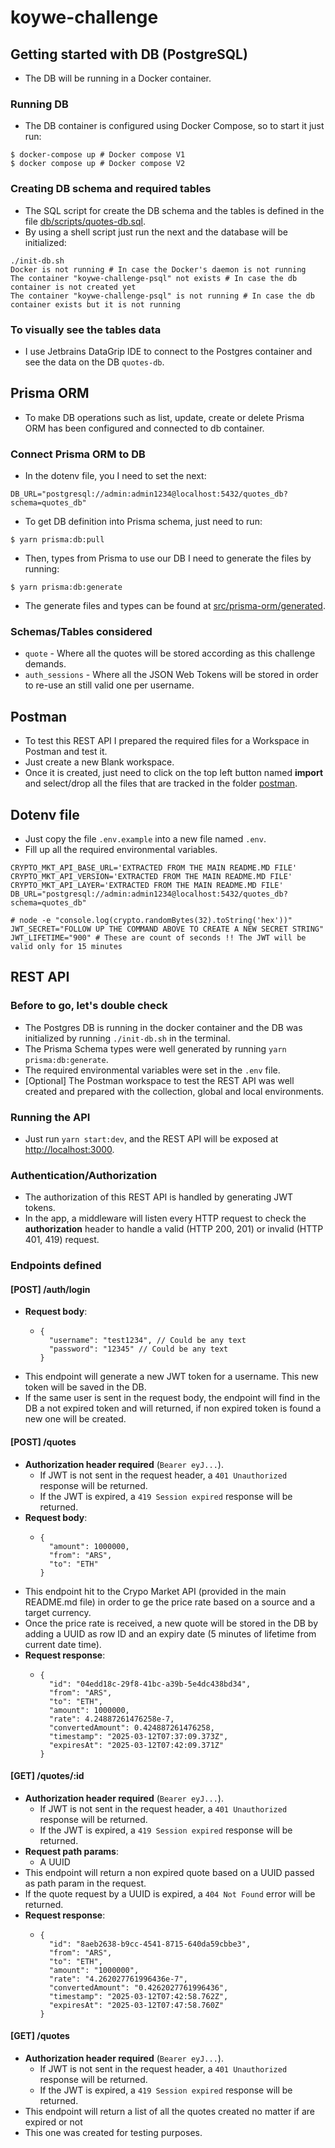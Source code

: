 # koywe-challenge

## Getting started with DB (PostgreSQL)

- The DB will be running in a Docker container.

### Running DB

- The DB container is configured using Docker Compose, so to start it just run:

```shell
$ docker-compose up # Docker compose V1
$ docker compose up # Docker compose V2
```

### Creating DB schema and required tables

- The SQL script for create the DB schema and the tables is defined in the file [db/scripts/quotes-db.sql](../db/scripts/quotes-db.sql).
- By using a shell script just run the next and the database will be initialized:

```shell
./init-db.sh
Docker is not running # In case the Docker's daemon is not running
The container "koywe-challenge-psql" not exists # In case the db container is not created yet
The container "koywe-challenge-psql" is not running # In case the db container exists but it is not running

```

### To visually see the tables data

- I use Jetbrains DataGrip IDE to connect to the Postgres container and see the data on the DB `quotes-db`.

## Prisma ORM

- To make DB operations such as list, update, create or delete Prisma ORM has been configured and connected
to db container.

### Connect Prisma ORM to DB

- In the dotenv file, you I need to set the next:

```dotenv
DB_URL="postgresql://admin:admin1234@localhost:5432/quotes_db?schema=quotes_db"
```

- To get DB definition into Prisma schema, just need to run:

```shell
$ yarn prisma:db:pull
```

- Then, types from Prisma to use our DB I need to generate the files by running:

```shell
$ yarn prisma:db:generate
```

- The generate files and types can be found at [src/prisma-orm/generated](src/prisma-orm/generated).

### Schemas/Tables considered

- ``quote`` - Where all the quotes will be stored according as this challenge demands.
- ``auth_sessions`` - Where all the JSON Web Tokens will be stored in order to re-use an still valid one
per username.

## Postman

- To test this REST API I prepared the required files for a Workspace in Postman and test it.
- Just create a new Blank workspace.
- Once it is created, just need to click on the top left button named **import** and select/drop all
the files that are tracked in the folder [postman](postman).

## Dotenv file

- Just copy the file `.env.example` into a new file named `.env`.
- Fill up all the required environmental variables.

```dotenv
CRYPTO_MKT_API_BASE_URL='EXTRACTED FROM THE MAIN README.MD FILE'
CRYPTO_MKT_API_VERSION='EXTRACTED FROM THE MAIN README.MD FILE'
CRYPTO_MKT_API_LAYER='EXTRACTED FROM THE MAIN README.MD FILE'
DB_URL="postgresql://admin:admin1234@localhost:5432/quotes_db?schema=quotes_db"

# node -e "console.log(crypto.randomBytes(32).toString('hex'))"
JWT_SECRET="FOLLOW UP THE COMMAND ABOVE TO CREATE A NEW SECRET STRING"
JWT_LIFETIME="900" # These are count of seconds !! The JWT will be valid only for 15 minutes

```

## REST API

### Before to go, let's double check

- The Postgres DB is running in the docker container and the DB was initialized by running ``./init-db.sh``
in the terminal.
- The Prisma Schema types were well generated by running ``yarn prisma:db:generate``.
- The required environmental variables were set in the ``.env`` file.
- [Optional] The Postman workspace to test the REST API was well created and prepared with the collection,
global and local environments.

### Running the API

- Just run ``yarn start:dev``, and the REST API will be exposed at [http://localhost:3000](http://localhost:3000).

### Authentication/Authorization

- The authorization of this REST API is handled by generating JWT tokens.
- In the app, a middleware will listen every HTTP request to check the **authorization** header to
handle a valid (HTTP 200, 201) or invalid (HTTP 401, 419) request.

### Endpoints defined

#### [POST] /auth/login

- **Request body**:
  - ```json5
    {
      "username": "test1234", // Could be any text
      "password": "12345" // Could be any text
    }
    ```
- This endpoint will generate a new JWT token for a username. This new token will be saved in the DB.
- If the same user is sent in the request body, the endpoint will find in the DB a not expired token
and will returned, if non expired token is found a new one will be created.

#### [POST] /quotes

- **Authorization header required** (`Bearer eyJ...`).
    - If JWT is not sent in the request header, a `401 Unauthorized` response will be returned.
    - If the JWT is expired, a `419 Session expired` response will be returned.
- **Request body**:
  - ```json5
    {
      "amount": 1000000,
      "from": "ARS",
      "to": "ETH"
    }
    ```
- This endpoint hit to the Crypo Market API (provided in the main README.md file) in order to ge the
price rate based on a source and a target currency.
- Once the price rate is received, a new quote will be stored in the DB by adding a UUID as row ID and
an expiry date (5 minutes of lifetime from current date time).
- **Request response**:
  - ```json5
    {
      "id": "04edd18c-29f8-41bc-a39b-5e4dc438bd34",
      "from": "ARS",
      "to": "ETH",
      "amount": 1000000,
      "rate": 4.24887261476258e-7,
      "convertedAmount": 0.424887261476258,
      "timestamp": "2025-03-12T07:37:09.373Z",
      "expiresAt": "2025-03-12T07:42:09.371Z"
    }
    ```
    
#### [GET] /quotes/:id

- **Authorization header required** (`Bearer eyJ...`).
    - If JWT is not sent in the request header, a `401 Unauthorized` response will be returned.
    - If the JWT is expired, a `419 Session expired` response will be returned.
- **Request path params**:
  - A UUID
- This endpoint will return a non expired quote based on a UUID passed as path param in the request.
- If the quote request by a UUID is expired, a `404 Not Found` error will be returned.
- **Request response**:
  - ```json5
    {
      "id": "8aeb2638-b9cc-4541-8715-640da59cbbe3",
      "from": "ARS",
      "to": "ETH",
      "amount": "1000000",
      "rate": "4.262027761996436e-7",
      "convertedAmount": "0.4262027761996436",
      "timestamp": "2025-03-12T07:42:58.762Z",
      "expiresAt": "2025-03-12T07:47:58.760Z"
    }
    ```

#### [GET] /quotes

- **Authorization header required** (`Bearer eyJ...`).
  - If JWT is not sent in the request header, a `401 Unauthorized` response will be returned.
  - If the JWT is expired, a `419 Session expired` response will be returned.
- This endpoint will return a list of all the quotes created no matter if are expired or not
- This one was created for testing purposes.
